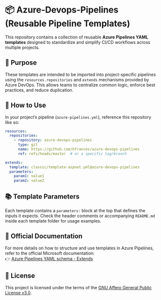 # 📦 Azure-Devops-Pipelines (Reusable Pipeline Templates)

This repository contains a collection of reusable **Azure Pipelines YAML templates** designed to standardize and simplify CI/CD workflows across multiple projects.

## 🎯 Purpose

These templates are intended to be imported into project-specific pipelines using the `resources.repositories` and `extends` mechanisms provided by Azure DevOps. This allows teams to centralize common logic, enforce best practices, and reduce duplication.

## 🚀 How to Use

In your project’s pipeline (`azure-pipelines.yml`), reference this repository like so:

```yaml
resources:
  repositories:
    - repository: azure-devops-pipelines
      type: git
      name: https://github.com/hfrances/azure-devops-pipelines
      ref: refs/heads/master  # or a specific tag/branch

extends:
  template: classic/template-aspnet.yml@azure-devops-pipelines
  parameters:
    param1: value1
    param2: value2
```

## 📚 Template Parameters

Each template contains a `parameters:` block at the top that defines the inputs it expects. Check the header comments or accompanying `README.md` inside each template folder for usage examples.

## 📖 Official Documentation

For more details on how to structure and use templates in Azure Pipelines, refer to the official Microsoft documentation:  
👉 [Azure Pipelines YAML schema - Extends](https://learn.microsoft.com/en-us/azure/devops/pipelines/process/templates?view=azure-devops&pivots=templates-extends)

## 📜 License  
This project is licensed under the terms of the [GNU Affero General Public License v3.0](LICENSE).
